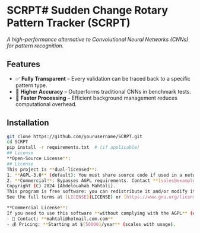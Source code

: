 # SCRPT# Sudden Change Rotary Pattern Tracker (SCRPT)  
*A high-performance alternative to Convolutional Neural Networks (CNNs) for pattern recognition.*  

## Features  
- ✅ **Fully Transparent** – Every validation can be traced back to a specific pattern type.  
- 🚀 **Higher Accuracy** – Outperforms traditional CNNs in benchmark tests.  
- 🚀 **Faster Processing** – Efficient background management reduces computational overhead.  

## Installation  
```bash
git clone https://github.com/yourusername/SCRPT.git  
cd SCRPT  
pip install -r requirements.txt  # (if applicable)
## License  
**Open-Source License**:
## License  
This project is **dual-licensed**:  
1. **AGPL-3.0** (default): You must share source code if used in a networked service.  
2. **Commercial**: Bypasses AGPL requirements. Contact **[sales@example.com]** for pricing.  
Copyright (C) 2024 [Abdelouahab Mahtali].  
This program is free software: you can redistribute it and/or modify it under the terms of the **GNU General Public License (AGPL-3.0)** as published by the Free Software Foundation.  
See the full terms at [LICENSE](LICENSE) or [https://www.gnu.org/licenses/gpl-3.0.html](https://www.gnu.org/licenses/gpl-3.0.html).  

**Commercial License**:  
If you need to use this software **without complying with the AGPL** (e.g., for proprietary modifications, SaaS, or closed-source distribution), a commercial license is available.  
- 📧 Contact: **mahtali@hotmail.com.com**  
- 💰 Pricing: **Starting at $[50000]/year** (scales with usage).  


